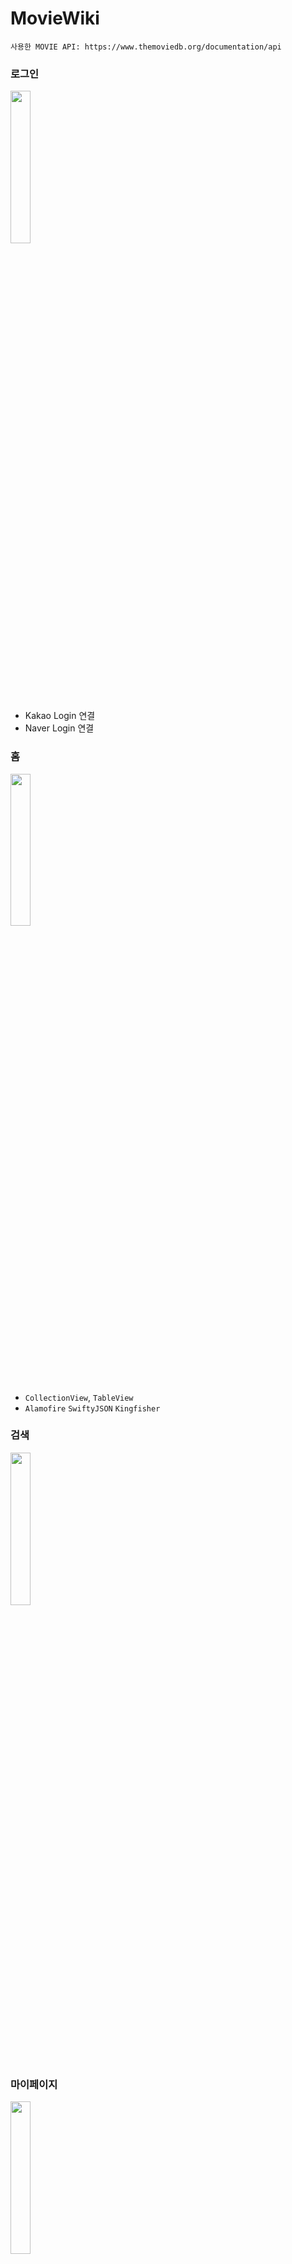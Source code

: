 # MovieWiki

`사용한 MOVIE API: https://www.themoviedb.org/documentation/api`
 
### 로그인
<img src = "https://user-images.githubusercontent.com/70887135/159129671-70c63470-d2a0-400e-a9cf-f1b3979e91e3.png" width="25%" height="25%">

- Kakao Login 연결
- Naver Login 연결


### 홈

<img src = "https://user-images.githubusercontent.com/70887135/159129779-6507d448-f812-44c6-a8d4-ac27c02f6a71.png" width="25%" height="25%">

- `CollectionView`, `TableView`
- `Alamofire` `SwiftyJSON` `Kingfisher`

### 검색

<img src = "https://user-images.githubusercontent.com/70887135/159129928-d7e486d9-f395-4472-a9ef-948edc55b3c3.png" width="25%" height="25%">



### 마이페이지

<img src = "https://user-images.githubusercontent.com/70887135/159129853-26d62978-0672-46f3-b394-28892e296246.png" width="25%" height="25%">

